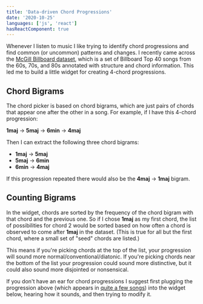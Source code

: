 ```yaml
---
title: 'Data-driven Chord Progressions'
date: '2020-10-25'
languages: ['js', 'react']
hasReactComponent: true
---
```


Whenever I listen to music I like trying to identify chord progressions and find common (or uncommon) patterns and changes.
I recently came across the [McGill Billboard dataset](https://ddmal.music.mcgill.ca/research/The_McGill_Billboard_Project_(Chord_Analysis_Dataset)/),
which is a set of Billboard Top 40 songs from the 60s, 70s, and 80s annotated with structure and chord information. This led me to build
a little widget for creating 4-chord progressions.

## Chord Bigrams

The chord picker is based on chord bigrams, which are just pairs of chords that appear one after the other in a song. For example, if I have this 4-chord
progression:

**1maj** -> **5maj** -> **6min** -> **4maj**

Then I can extract the following three chord bigrams:
- **1maj** -> **5maj**
- **5maj** -> **6min**
- **6min** -> **4maj**

If this progression repeated there would also be the **4maj** -> **1maj** bigram.

## Counting Bigrams

In the widget, chords are sorted by the frequency of the chord bigram with that chord and the previous one. So if I chose **1maj** as my
first chord, the list of possibilities for chord 2 would be sorted based on how often a chord is observed to come after **1maj** in the dataset.
(This is true for all but the first chord, where a small set of "seed" chords are listed.)

This means if you're picking chords at the top of the list, your progression will sound more normal/conventional/diatonic. If you're picking chords
near the bottom of the list your progression could sound more distinctive, but it could also sound more disjointed or nonsensical.

If you don't have an ear for chord progressions I suggest first plugging the progression above (which appears in [quite a few songs](https://www.youtube.com/watch?v=HTYrkOZ5nCs))
into the widget below, hearing how it sounds, and then trying to modify it.
